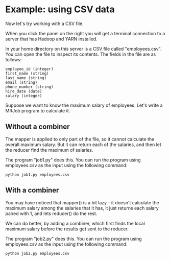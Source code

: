 # Example: using CSV data
Now let's try working with a CSV file.

When you click the panel on the right you will get a terminal connection to a server that has Hadoop and YARN installed.

In your home directory on this server is a CSV file called "employees.csv". You can open the file to inspect its 
contents. The fields in the file are as follows:

```
employee_id (integer)
first_name (string)
last_name (string)
email (string)
phone_number (string)
hire_date (date)
salary (integer)
```

Suppose we want to know the maximum salary of employees. Let's write a MRJob program to calculate it.

## Without a combiner
The mapper is applied to only part of the file, so it cannot calculate the overall maximum salary. But it can return 
each of the salaries, and then let the reducer find the maximum of salaries.

The program "job1.py" does this. You can run the program using employees.csv as the input using the following command:

`python job1.py employees.csv`

## With a combiner
You may have noticed that mapper() is a bit lazy - it doesn't calculate the maximum salary among the salaries that it 
has, it just returns each salary paired with 1, and lets reducer() do the rest.

We can do better, by adding a combiner, which first finds the local maximum salary before the results get sent to the 
reducer.

The program "job2.py" does this. You can run the program using employees.csv as the input using the following command:

`python job2.py employees.csv`
